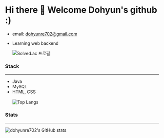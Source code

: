 # Hi there 👋 Welcome Dohyun's github :)
- email: dohyunre702@gmail.com
- Learning web backend

  ![Solved.ac
프로필](http://mazassumnida.wtf/api/mini/generate_badge?boj=judis702)


### Stack
---
- Java
- MySQL
- HTML, CSS
<br><br>
![Top Langs](https://github-readme-stats.vercel.app/api/top-langs/?username=dohyunre702&layout=compact)


### Stats
---
![dohyunre702's GitHub stats](https://github-readme-stats.vercel.app/api?username=dohyunre702&show_icons=true&theme=aura_dark)




<!--
**dohyunre702/dohyunre702** is a ✨ _special_ ✨ repository because its `README.md` (this file) appears on your GitHub profile.

Here are some ideas to get you started:

- 🔭 I’m currently working on ...
- 🌱 I’m currently learning ...
- 👯 I’m looking to collaborate on ...
- 🤔 I’m looking for help with ...
- 💬 Ask me about ...
- 📫 How to reach me: ...
- 😄 Pronouns: ...
- ⚡ Fun fact: ...
-->
